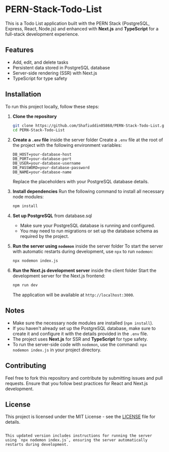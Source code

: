 # PERN-Stack-Todo-List

This is a Todo List application built with the PERN Stack (PostgreSQL, Express, React, Node.js) and enhanced with **Next.js** and **TypeScript** for a full-stack development experience.

## Features
- Add, edit, and delete tasks
- Persistent data stored in PostgreSQL database
- Server-side rendering (SSR) with Next.js
- TypeScript for type safety

## Installation

To run this project locally, follow these steps:

1. **Clone the repository**
   ```bash
   git clone https://github.com/Shafiuddin05868/PERN-Stack-Todo-List.git
   cd PERN-Stack-Todo-List
   ```

2. **Create a `.env` file** inside the server folder
   Create a `.env` file at the root of the project with the following environment variables:

   ```
   DB_HOST=your-database-host
   DB_PORT=your-database-port
   DB_USER=your-database-username
   DB_PASSWORD=your-database-password
   DB_NAME=your-database-name
   ```

   Replace the placeholders with your PostgreSQL database details.

3. **Install dependencies**
   Run the following command to install all necessary node modules:
   ```bash
   npm install
   ```

4. **Set up PostgreSQL** from database.sql
   - Make sure your PostgreSQL database is running and configured.
   - You may need to run migrations or set up the database schema as required by the project.

5. **Run the server using `nodemon`** inside the server folder
   To start the server with automatic restarts during development, use `npx` to run `nodemon`:
   ```bash
   npx nodemon index.js
   ```

6. **Run the Next.js development server** inside the client folder
   Start the development server for the Next.js frontend:
   ```bash
   npm run dev
   ```

   The application will be available at `http://localhost:3000`.


## Notes

- Make sure the necessary node modules are installed (`npm install`).
- If you haven't already set up the PostgreSQL database, make sure to create it and configure it with the details provided in the `.env` file.
- The project uses **Next.js** for SSR and **TypeScript** for type safety.
- To run the server-side code with `nodemon`, use the command: `npx nodemon index.js` in your project directory.

## Contributing

Feel free to fork this repository and contribute by submitting issues and pull requests. Ensure that you follow best practices for React and Next.js development.

## License

This project is licensed under the MIT License - see the [LICENSE](LICENSE) file for details.
```

This updated version includes instructions for running the server using `npx nodemon index.js`, ensuring the server automatically restarts during development.

